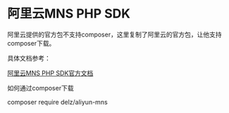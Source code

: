 # 阿里云MNS PHP SDK

阿里云提供的官方包不支持composer，这里复制了阿里云的官方包，让他支持composer下载。

具体文档参考：

[阿里云MNS PHP SDK官方文档](https://help.aliyun.com/document_detail/32381.html?spm=a2c4g.11186623.6.669.7G8q2W)

如何通过composer下载

composer require delz/aliyun-mns